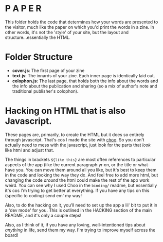 # P A P E R

This folder holds the code that determines how your words are presented to the visitor, much like the paper on which you'd print the words in a zine.  In other words, it's not the 'style' of your site, but the layout and structure...essentially the HTML.

# Folder Structure

- **cover.js**:  The first page of your zine
- **text.js**: The innards of your zine.  Each inner page is identically laid out.
- **colophon.js**:  The last page, that holds both the info about the words and the info about the publication and sharing (so a mix of author's note and traditional publisher's colophon).  

# Hacking on HTML that is also Javascript.

These pages are, primarily, to create the HTML but it does so entirely through javascript.  That's cos I made the site with [choo](https://choo.io).  So you don't actually need to mess with the javascript, just look for the parts that _look_ like html and adjust that.

The things in brackets `${like this}` are most often references to particular aspects of the app (like the current paragraph yr on, or the title or what-have you.  You can move them around all you like, but it's best to keep them in the code and looking the way they do. And feel free to add more html, but changing the code _around_ the html could make the rest of the app work weird.  You can see why I used Choo in the `binding/` readme, but essentially it's cos I'm trying to get better at everything.  If you have any tips on this (specific to coding) send em' my way!

Also, to do the hacking on it, you'll need to set up the app a lil' bit to put it in a 'dev mode' for you.  This is outlined in the HACKING section of the main README, and it's only a couple steps!  

Also, as I think of it, if you have any loving, well-intentioned tips about _anything_ in life, send them my way.  I'm trying to improve myself across the board!








